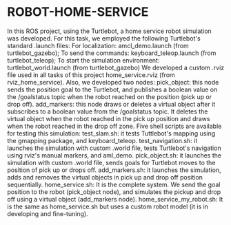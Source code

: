 # ROBOT-HOME-SERVICE

In this ROS project, using the Turtlebot, a home service robot simulation was developed.    For this task, we employed the following Turtlebot's standard .launch  files:
For localization:  amcl_demo.launch (from turtlebot_gazebo);
To send the commands: keyboard_teleop.launch (from turtlebot_teleop);
To start the simulation environment: turtlebot_world.launch (from turtlebot_gazebo)
We developed a custom .rviz file used in all tasks of this project home_service.rviz (from rviz_home_service).
Also, we developed two nodes:
pick_object: this node sends the position goal to the Turtlebot, and publishes a boolean value on the /goalstatus topic when the robot reached on the position (pick up or drop off).
add_markers: this node draws or deletes a virtual object after it subscribes to a boolean value from the /goalstatus topic. It deletes the virtual object when the robot reached in the pick up position and draws when the robot reached in the drop off zone. 
Five shell scripts are available for testing this simulation:
test_slam.sh: it tests Tuttlebot's mapping using the gmapping package, and keyboard_teleop.
test_navigation.sh: it launches the simulation with custom .world file,  tests Turtlebot's navigation using rviz's manual markers, and aml_demo.
pick_object.sh: it launches the simulation with custom .world file, sends goals for Turtlebot moves to the position of pick up or drops off. 
add_markers.sh: it launches the simulation, adds and removes the virtual objects in pick up and drop off position sequentially.
home_service.sh: It is the complete system. We send the goal position to the robot (pick_object node), and simulates the pickup and drop off using a virtual object (add_markers node).
home_service_my_robot.sh: It is the same as home_service.sh but uses a custom robot model (it is in developing and fine-tuning).

